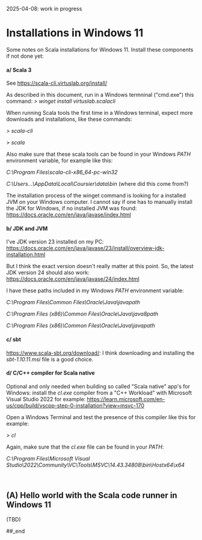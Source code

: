 2025-04-08: work in progress

# Installations in Windows 11

Some notes on Scala installations for Windows 11. Install these components if not done yet:

#### a/ Scala 3

See https://scala-cli.virtuslab.org/install/

As described in this document, run in a Windows termninal ("cmd.exe") this command: _> winget install virtuslab.scalacli_

When running Scala tools the first time in a Windows terminal, expect more downloads and installations, like these commands:

_\> scala-cli_
 
_\> scala <name of a Scala source code file>_

Also make sure that these scala tools can be found in your Windows _PATH_ environment variable, for example like this:

_C:\Program Files\scala-cli-x86_64-pc-win32_

_C:\Users\...\AppData\Local\Coursier\data\bin_  (where did this come from?)

The installation process of the winget command is looking for a installed JVM on your Windows computer. I cannot say if one has to manually install the JDK for Windows, if no installed JVM was found: https://docs.oracle.com/en/java/javase/index.html

#### b/ JDK and JVM

I've JDK version 23 installed on my PC: https://docs.oracle.com/en/java/javase/23/install/overview-jdk-installation.html

But I think the exact version doesn't really matter at this point. So, the latest JDK version 24 should also work: https://docs.oracle.com/en/java/javase/24/index.html

I have these paths included in my Windows _PATH_ environment variable:

_C:\Program Files\Common Files\Oracle\Java\javapath_

_C:\Program Files (x86)\Common Files\Oracle\Java\java8path_

_C:\Program Files (x86)\Common Files\Oracle\Java\javapath_

#### c/ sbt

https://www.scala-sbt.org/download/: I think downloading and installing the _sbt-1.10.11.msi_ file is a good choice.

#### d/ C/C++ compiler for Scala native

Optional and only needed when building so called "Scala native" app's for Windows: install the _cl.exe_ compiler from a "C++ Workload" with Microsoft Visual Studio 2022 for example: https://learn.microsoft.com/en-us/cpp/build/vscpp-step-0-installation?view=msvc-170

Open a Windows Terminal and test the presence of this compiler like this for example:

_\> cl_

Again, make sure that the _cl.exe_ file can be found in your _PATH_:

_C:\Program Files\Microsoft Visual Studio\2022\Community\VC\Tools\MSVC\14.43.34808\bin\Hostx64\x64_

<br/>

## (A) Hello world with the Scala code runner in Windows 11


(TBD)


##_end
